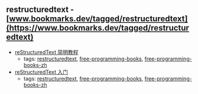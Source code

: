 restructuredtext - [www.bookmarks.dev/tagged/restructuredtext](https://www.bookmarks.dev/tagged/restructuredtext) 
---
* [reStructuredText 简明教程](http://jwch.sdut.edu.cn/book/rst.html)
    * tags: [restructuredtext](../tags/restructuredtext.md), [free-programming-books](../tags/free-programming-books.md), [free-programming-books-zh](../tags/free-programming-books-zh.md)
* [reStructuredText 入门](http://www.pythondoc.com/sphinx/rest.html)
    * tags: [restructuredtext](../tags/restructuredtext.md), [free-programming-books](../tags/free-programming-books.md), [free-programming-books-zh](../tags/free-programming-books-zh.md)
